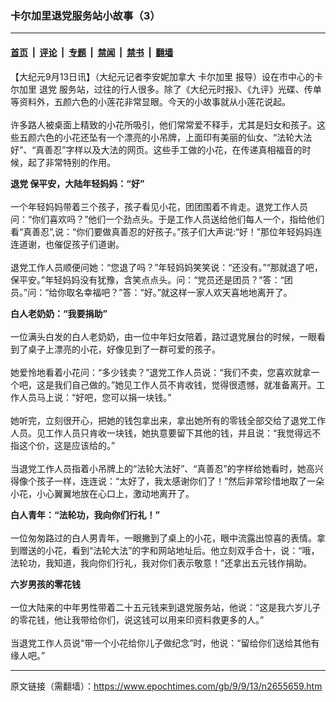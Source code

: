 ### 卡尔加里退党服务站小故事（3）

---

#### [首页](../../../..?n2655659) &nbsp;|&nbsp; [评论](../../../../../epoch-comment?n2655659) &nbsp;|&nbsp; [专题](../../../../../epoch-special?n2655659) &nbsp;|&nbsp; [禁闻](../../../../../epoch-news?n2655659) &nbsp;|&nbsp; [禁书](../../../../../books?n2655659) &nbsp;|&nbsp; [翻墙](https://github.com/gfw-breaker/nogfw/blob/master/README.md?n2655659)


<div class="post_content" id="artbody" itemprop="articleBody">
 <!-- article content begin -->
 <p>
  【大纪元9月13日讯】（大纪元记者李安妮加拿大
  <ok href="https://www.epochtimes.com/gb/tag/%E5%8D%A1%E5%B0%94%E5%8A%A0%E9%87%8C.html">
   卡尔加里
  </ok>
  报导）设在市中心的卡尔加里
  <ok href="https://www.epochtimes.com/gb/tag/%E9%80%80%E5%85%9A.html">
   退党
  </ok>
  服务站，过往的行人很多。除了《大纪元时报》、《九评》光碟、传单等资料外，五颜六色的小莲花非常显眼。今天的小故事就从小莲花说起。
  <br/>
  <br/>
  许多路人被桌面上精致的小花所吸引，他们常常爱不释手，尤其是妇女和孩子。这些五颜六色的小花还坠有一个漂亮的小吊牌，上面印有美丽的仙女、“法轮大法好”、“真善忍”字样以及大法的网页。这些手工做的小花，在传递真相福音的时候，起了非常特别的作用。
 </p>
 <p>
  <b>
   <ok href="https://www.epochtimes.com/gb/tag/%E9%80%80%E5%85%9A.html">
    退党
   </ok>
   保平安，大陆年轻妈妈：“好”
  </b>
  <br/>
  <br/>
  一个年轻妈妈带着三个孩子，孩子看见小花，团团围着不肯走。退党工作人员问：“你们喜欢吗？”他们一个劲点头。于是工作人员送给他们每人一个，指给他们看“真善忍”,说：“你们要做真善忍的好孩子。”孩子们大声说:“好！”那位年轻妈妈连连道谢，也催促孩子们道谢。
  <br/>
  <br/>
  退党工作人员顺便问她：“您退了吗？”年轻妈妈笑笑说：“还没有。”“那就退了吧，保平安。”年轻妈妈没有犹豫，含笑点点头。问：“党员还是团员？”答：“团员。”问：“给你取名幸福吧？”答：“好。”就这样一家人欢天喜地地离开了。
 </p>
 <p>
  <b>
   白人老奶奶：“我要捐助”
  </b>
  <br/>
  <br/>
  一位满头白发的白人老奶奶，由一位中年妇女陪着，路过退党展台的时候，一眼看到了桌子上漂亮的小花，好像见到了一群可爱的孩子。
  <br/>
  <br/>
  她爱怜地看着小花问：“多少钱卖？”退党工作人员说：“我们不卖，您喜欢就拿一个吧，这是我们自己做的。”她见工作人员不肯收钱，觉得很遗憾，就准备离开。工作人员马上说：“好吧，您可以捐一块钱。”
  <br/>
  <br/>
  她听完，立刻很开心，把她的钱包拿出来，拿出她所有的零钱全部交给了退党工作人员。见工作人员只肯收一块钱，她执意要留下其他的钱，并且说：“我觉得远不指这个价，这是应该给的。”
  <br/>
  <br/>
  当退党工作人员指着小吊牌上的“法轮大法好”、“真善忍”的字样给她看时，她高兴得像个孩子一样，连连说：“太好了，我太感谢你们了！”然后非常珍惜地取了一朵小花，小心翼翼地放在心口上，激动地离开了。
 </p>
 <p>
  <b>
   白人青年：“法轮功，我向你们行礼！”
  </b>
  <br/>
  <br/>
  一位匆匆路过的白人男青年，一眼撇到了桌上的小花，眼中流露出惊喜的表情。拿到赠送的小花，看到“法轮大法”的字和网站地址后。他立刻双手合十，说：“哦，法轮功，我知道，我向你们行礼，我对你们表示敬意！”还拿出五元钱作捐助。
 </p>
 <p>
  <b>
   六岁男孩的零花钱
  </b>
  <br/>
  <br/>
  一位大陆来的中年男性带着二十五元钱来到退党服务站，他说：“这是我六岁儿子的零花钱，他让我带给你们，说这钱可以用来印资料救更多的人。”
  <br/>
  <br/>
  当退党工作人员说“带一个小花给你儿子做纪念”时，他说：“留给你们送给其他有缘人吧。”
  <font color="#ffffff">
   (http://www.dajiyuan.com)
  </font>
 </p>
 <!-- article content end -->
 <div id="below_article_ad">
 </div>
</div>


---

原文链接（需翻墙）：https://www.epochtimes.com/gb/9/9/13/n2655659.htm